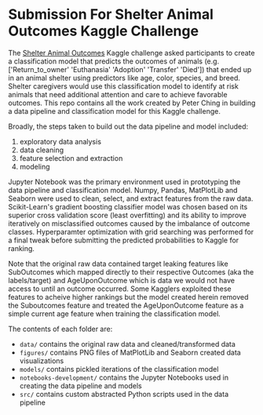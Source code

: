 # Submission For Shelter Animal Outcomes Kaggle Challenge

The [Shelter Animal Outcomes](https://www.kaggle.com/c/shelter-animal-outcomes) Kaggle challenge asked participants to create a classification model that predicts the outcomes of animals (e.g. ['Return_to_owner' 'Euthanasia' 'Adoption' 'Transfer' 'Died']) that ended up in an animal shelter using predictors like age, color, species, and breed. Shelter caregivers would use this classification model to identify at risk animals that need additional attention and care to achieve favorable outcomes. This repo contains all the work created by Peter Ching in building a data pipeline and classification model for this Kaggle challenge.

Broadly, the steps taken to build out the data pipeline and model included:
1. exploratory data analysis
2. data cleaning
3. feature selection and extraction
4. modeling

Jupyter Notebook was the primary environment used in prototyping the data pipeline and classification model. Numpy, Pandas, MatPlotLib and Seaborn were used to clean, select, and extract features from the raw data. Scikit-Learn's gradient boosting classifier model was chosen based on its superior cross validation score (least overfitting) and its ability to improve iteratively on misclassified outcomes caused by the imbalance of outcome classes. Hyperparamter optimization with grid searching was performed for a final tweak before submitting the predicted probabilities to Kaggle for ranking.

Note that the original raw data contained target leaking features like SubOutcomes which mapped directly to their respective Outcomes (aka the labels/target) and AgeUponOutcome which is data we would not have access to until an outcome occurred. Some Kagglers exploited these features to acheive higher rankings but the model created herein removed the Suboutcomes feature and treated the AgeUponOutcome feature as a simple current age feature when training the classification model.

The contents of each folder are:
+ `data/` contains the original raw data and cleaned/transformed data
+ `figures/` contains PNG files of MatPlotLib and Seaborn created data visualizations
+ `models/` contains pickled iterations of the classification model
+ `notebooks-development/` contains the Jupyter Notebooks used in creating the data pipeline and models
+ `src/` contains custom abstracted Python scripts used in the data pipeline
